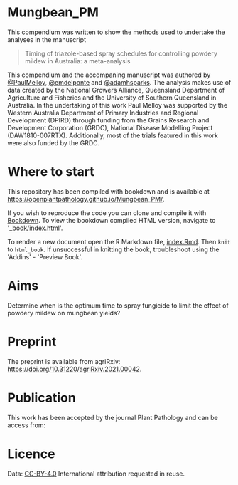 # Mungbean_PM

This compendium was written to show the methods used to undertake the analyses in the manuscript 
> Timing of triazole-based spray schedules for controlling powdery mildew in Australia: a meta-analysis

This compendium and the accompaning manuscript was authored by [@PaulMelloy](https://www.github.com/PaulMelloy), [@emdelponte](https://www.github.com/emdelponte) and [@adamhsparks](https://www.github.com/adamhsparks).
The analysis makes use of data created by the National Growers Alliance, Queensland Department of Agriculture and Fisheries and the University of Southern Queensland in Australia.
In the undertaking of this work Paul Melloy was supported by the Western Australia Department of Primary Industries and Regional Development (DPIRD) through funding from the Grains Research and Development Corporation (GRDC), National Disease Modelling Project (DAW1810-007RTX). Additionally, most of the trials featured in this work were also funded by the GRDC.

# Where to start

This repository has been compiled with bookdown and is available at <https://openplantpathology.github.io/Mungbean_PM/>.

If you wish to reproduce the code you can clone and compile it with [Bookdown](https://bookdown.org/yihui/bookdown/). To view the bookdown compiled HTML version, navigate to '[_book/index.html](_book/index.html)'.

To render a new document open the R Markdown file, [index.Rmd](index.Rmd). Then `knit` to `html_book`.
If unsuccessful in knitting the book, troubleshoot using the 'Addins' - 'Preview Book'.

# Aims

Determine when is the optimum time to spray fungicide to limit the effect of powdery mildew on mungbean yields?

# Preprint

The preprint is available from agriRxiv: <https://doi.org/10.31220/agriRxiv.2021.00042>.

# Publication

This work has been accepted by the journal Plant Pathology and can be access from:

# Licence

Data: [CC-BY-4.0](http://creativecommons.org/licenses/by/4.0/legalcode) International attribution requested in reuse.
